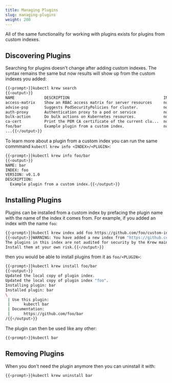 ```yaml
---
title: Managing Plugins
slug: managing-plugins
weight: 200
---
```


All of the same functionality for working with plugins exists for plugins from
custom indexes.

## Discovering Plugins

Searching for plugins doesn't change after adding custom indexes. The syntax
remains the same but now results will show up from the custom indexes you added:
```sh
{{<prompt>}}kubectl krew search
{{<output>}}
NAME             DESCRIPTION                                         INSTALLED
access-matrix    Show an RBAC access matrix for server resources     no
advise-psp       Suggests PodSecurityPolicies for cluster.           no
auth-proxy       Authentication proxy to a pod or service            no
bulk-action      Do bulk actions on Kubernetes resources.            no
ca-cert          Print the PEM CA certificate of the current clu...  no
foo/bar          Example plugin from a custom index.                 no
...{{</output>}}
```
To learn more about a plugin from a custom index you can run the same commmand
`kubectl krew info <INDEX>/<PLUGIN>`:
```sh
{{<prompt>}}kubectl krew info foo/bar
{{<output>}}
NAME: bar
INDEX: foo
VERSION: v0.1.0
DESCRIPTION:
  Example plugin from a custom index.{{</output>}}
```

## Installing Plugins

Plugins can be installed from a custom index by prefacing the plugin name with
the name of the index it comes from. For example, if you added an index with the
name `foo`:
```sh
{{<prompt>}}kubectl krew index add foo https://github.com/foo/custom-index.git
{{<output>}}WARNING: You have added a new index from "https://github.com/foo/custom-index.git"
The plugins in this index are not audited for security by the Krew maintainers.
Install them at your own risk.{{</output>}}
```
then you would be able to install plugins from it as `foo/<PLUGIN>`:
```sh
{{<prompt>}}kubectl krew install foo/bar
{{<output>}}
Updated the local copy of plugin index.
Updated the local copy of plugin index "foo".
Installing plugin: bar
Installed plugin: bar
\
 | Use this plugin:
 |      kubectl bar
 | Documentation:
 |      https://github.com/foo/bar
/{{</output>}}
```

The plugin can then be used like any other:
```sh
{{<prompt>}}kubectl bar
```

## Removing Plugins

When you don't need the plugin anymore then you can uninstall it with:
```sh
{{<prompt>}}kubectl krew uninstall bar
```
